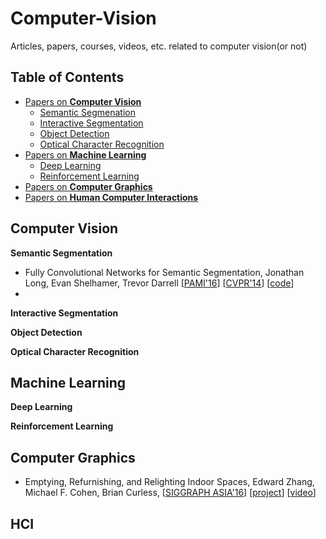 # Computer-Vision
Articles, papers, courses, videos, etc. related to computer vision(or not)

## Table of Contents
- [Papers on **Computer Vision**](#computer-vision)
  - [Semantic Segmenation](#semantic-segmentation)
  - [Interactive Segmentation](#interactive-segmentation)
  - [Object Detection](#object-detection)
  - [Optical Character Recognition](#optical-character-recognition)
- [Papers on **Machine Learning**](#machine-learning)
  - [Deep Learning](#deep-learning)
  - [Reinforcement Learning](#reinforcement-learning)
- [Papers on **Computer Graphics**](#computer-graphics)
- [Papers on **Human Computer Interactions**](#hci)

## Computer Vision
**Semantic Segmentation**
* Fully Convolutional Networks for Semantic Segmentation, Jonathan Long, Evan Shelhamer, Trevor Darrell [[PAMI'16](https://arxiv.org/abs/1605.06211)] [[CVPR'14](http://www.cv-foundation.org/openaccess/content_cvpr_2015/html/Long_Fully_Convolutional_Networks_2015_CVPR_paper.html)] [[code](https://github.com/shelhamer/fcn.berkeleyvision.org)]
* 

**Interactive Segmentation**

**Object Detection**

**Optical Character Recognition**


## Machine Learning

**Deep Learning**

**Reinforcement Learning**


## Computer Graphics
* Emptying, Refurnishing, and Relighting Indoor Spaces, Edward Zhang, Michael F. Cohen, Brian Curless, [[SIGGRAPH ASIA'16](http://grail.cs.washington.edu/projects/emptying/emptying.pdf)] [[project](http://grail.cs.washington.edu/projects/emptying/)] [[video](https://youtu.be/-SZ52mcUS2M)]


## HCI
